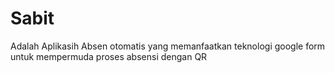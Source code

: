 # Sabit
Adalah Aplikasih Absen otomatis yang memanfaatkan teknologi google form untuk mempermuda proses absensi dengan QR 
